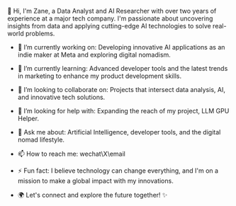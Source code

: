 👋 Hi, I'm Zane, a Data Analyst and AI Researcher with over two years of experience at a major tech company. I'm passionate about uncovering insights from data and applying cutting-edge AI technologies to solve real-world problems.

- 🔭 I’m currently working on: Developing innovative AI applications as an indie maker at Meta and exploring digital nomadism.

- 🌱 I’m currently learning: Advanced developer tools and the latest trends in marketing to enhance my product development skills.

- 👯 I’m looking to collaborate on: Projects that intersect data analysis, AI, and innovative tech solutions.

- 🤔 I’m looking for help with: Expanding the reach of my project, LLM GPU Helper.

- 💬 Ask me about: Artificial Intelligence, developer tools, and the digital nomad lifestyle.

- 📫 How to reach me: wechat\X\email

- ⚡ Fun fact: I believe technology can change everything, and I'm on a mission to make a global impact with my innovations.

- 🌍 Let's connect and explore the future together! ✨
